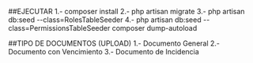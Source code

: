 ##EJECUTAR
1.- composer install
2.- php artisan migrate 
3.- php artisan db:seed --class=RolesTableSeeder
4.- php artisan db:seed --class=PermissionsTableSeeder
composer dump-autoload




##TIPO DE DOCUMENTOS (UPLOAD)
1.- Documento General
2.- Documento con Vencimiento 
3.- Documento de Incidencia
